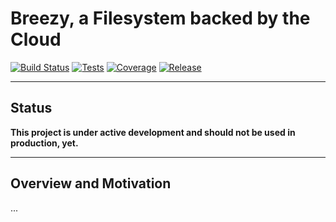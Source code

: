 # Breezy, a Filesystem backed by the Cloud

[![Build Status](https://dev.azure.com/griffinplus/Breezy/_apis/build/status/Continuous%20Integration?branchName=master)](https://dev.azure.com/griffinplus/Breezy/_build/latest?definitionId=19&branchName=master)
[![Tests](https://img.shields.io/azure-devops/tests/griffinplus/Breezy/19/master.svg?label=Tests)](https://dev.azure.com/griffinplus/Breezy/_build/latest?definitionId=19&branchName=master)
[![Coverage](https://img.shields.io/azure-devops/coverage/griffinplus/Breezy/19/master?label=Coverage)](https://dev.azure.com/griffinplus/Breezy/_build/latest?definitionId=19&branchName=master)
[![Release](https://img.shields.io/github/release/griffinplus/breezy.svg?logo=github&label=Release)](https://github.com/GriffinPlus/breezy/releases)

-----

## Status

**This project is under active development and should not be used in production, yet.**

-----

## Overview and Motivation

...
